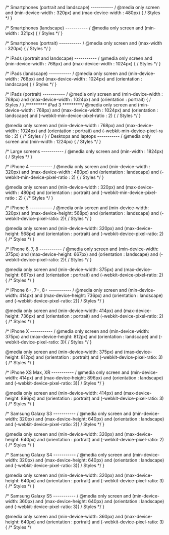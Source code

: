 /* Smartphones (portrait and landscape) ----------- / @media only screen and (min-device-width : 320px) and (max-device-width : 480px) { / Styles */ }

/* Smartphones (landscape) ----------- / @media only screen and (min-width : 321px) { / Styles */ }

/* Smartphones (portrait) ----------- / @media only screen and (max-width : 320px) { / Styles */ }

/* iPads (portrait and landscape) ----------- / @media only screen and (min-device-width : 768px) and (max-device-width : 1024px) { / Styles */ }

/* iPads (landscape) ----------- / @media only screen and (min-device-width : 768px) and (max-device-width : 1024px) and (orientation : landscape) { / Styles */ }

/* iPads (portrait) ----------- / @media only screen and (min-device-width : 768px) and (max-device-width : 1024px) and (orientation : portrait) { / Styles / } /********* iPad 3 *********/ @media only screen and (min-device-width : 768px) and (max-device-width : 1024px) and (orientation : landscape) and (-webkit-min-device-pixel-ratio : 2) { / Styles */ }

@media only screen and (min-device-width : 768px) and (max-device-width : 1024px) and (orientation : portrait) and (-webkit-min-device-pixel-ra tio : 2) { /* Styles / } / Desktops and laptops ----------- / @media only screen and (min-width : 1224px) { / Styles */ }

/* Large screens ----------- / @media only screen and (min-width : 1824px) { / Styles */ }

/* iPhone 4 ----------- / @media only screen and (min-device-width : 320px) and (max-device-width : 480px) and (orientation : landscape) and (-webkit-min-device-pixel-ratio : 2) { / Styles */ }

@media only screen and (min-device-width : 320px) and (max-device-width : 480px) and (orientation : portrait) and (-webkit-min-device-pixel-ratio : 2) { /* Styles */ }

/* iPhone 5 ----------- / @media only screen and (min-device-width: 320px) and (max-device-height: 568px) and (orientation : landscape) and (-webkit-device-pixel-ratio: 2){ / Styles */ }

@media only screen and (min-device-width: 320px) and (max-device-height: 568px) and (orientation : portrait) and (-webkit-device-pixel-ratio: 2){ /* Styles */ }

/* iPhone 6, 7, 8 ----------- / @media only screen and (min-device-width: 375px) and (max-device-height: 667px) and (orientation : landscape) and (-webkit-device-pixel-ratio: 2){ / Styles */ }

@media only screen and (min-device-width: 375px) and (max-device-height: 667px) and (orientation : portrait) and (-webkit-device-pixel-ratio: 2){ /* Styles */ }

/* iPhone 6+, 7+, 8+ ----------- / @media only screen and (min-device-width: 414px) and (max-device-height: 736px) and (orientation : landscape) and (-webkit-device-pixel-ratio: 2){ / Styles */ }

@media only screen and (min-device-width: 414px) and (max-device-height: 736px) and (orientation : portrait) and (-webkit-device-pixel-ratio: 2){ /* Styles */ }

/* iPhone X ----------- / @media only screen and (min-device-width: 375px) and (max-device-height: 812px) and (orientation : landscape) and (-webkit-device-pixel-ratio: 3){ / Styles */ }

@media only screen and (min-device-width: 375px) and (max-device-height: 812px) and (orientation : portrait) and (-webkit-device-pixel-ratio: 3){ /* Styles */ }

/* iPhone XS Max, XR ----------- / @media only screen and (min-device-width: 414px) and (max-device-height: 896px) and (orientation : landscape) and (-webkit-device-pixel-ratio: 3){ / Styles */ }

@media only screen and (min-device-width: 414px) and (max-device-height: 896px) and (orientation : portrait) and (-webkit-device-pixel-ratio: 3){ /* Styles */ }

/* Samsung Galaxy S3 ----------- / @media only screen and (min-device-width: 320px) and (max-device-height: 640px) and (orientation : landscape) and (-webkit-device-pixel-ratio: 2){ / Styles */ }

@media only screen and (min-device-width: 320px) and (max-device-height: 640px) and (orientation : portrait) and (-webkit-device-pixel-ratio: 2){ /* Styles */ }

/* Samsung Galaxy S4 ----------- / @media only screen and (min-device-width: 320px) and (max-device-height: 640px) and (orientation : landscape) and (-webkit-device-pixel-ratio: 3){ / Styles */ }

@media only screen and (min-device-width: 320px) and (max-device-height: 640px) and (orientation : portrait) and (-webkit-device-pixel-ratio: 3){ /* Styles */ }

/* Samsung Galaxy S5 ----------- / @media only screen and (min-device-width: 360px) and (max-device-height: 640px) and (orientation : landscape) and (-webkit-device-pixel-ratio: 3){ / Styles */ }

@media only screen and (min-device-width: 360px) and (max-device-height: 640px) and (orientation : portrait) and (-webkit-device-pixel-ratio: 3){ /* Styles */